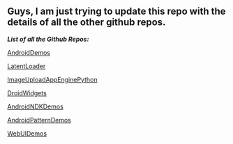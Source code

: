 ## Guys, I am just trying to update this repo with the details of all the other github repos. 

_**List of all the Github Repos:**_

[AndroidDemos](https://github.com/Keshava11/AndroidDemos/blob/master/README.md)

[LatentLoader](https://github.com/Keshava11/LatentLoader/blob/master/README.md)

[ImageUploadAppEnginePython](https://github.com/Keshava11/image-upload-gae-python/blob/master/README.md)

[DroidWidgets](https://github.com/Keshava11/DroidWidgets/blob/master/README.md)

[AndroidNDKDemos](https://github.com/Keshava11/AndroidNDKDemos/blob/master/README.md)

[AndroidPatternDemos](https://github.com/Keshava11/AndroidPatternDemos/blob/master/README.md)

[WebUIDemos](https://github.com/Keshava11/WebUIDemos/blob/master/README.md)


<!--
You can use the [editor on GitHub](https://github.com/Keshava11/Keshava11.github.io/edit/master/README.md) to maintain and preview the content for your website in Markdown files.

Whenever you commit to this repository, GitHub Pages will run [Jekyll](https://jekyllrb.com/) to rebuild the pages in your site, from the content in your Markdown files.

### Markdown

Markdown is a lightweight and easy-to-use syntax for styling your writing. It includes conventions for

```markdown
Syntax highlighted code block

# Header 1
## Header 2
### Header 3

- Bulleted
- List

1. Numbered
2. List

**Bold** and _Italic_ and `Code` text

[Link](url) and ![Image](src)
```

For more details see [GitHub Flavored Markdown](https://guides.github.com/features/mastering-markdown/).

### Jekyll Themes

Your Pages site will use the layout and styles from the Jekyll theme you have selected in your [repository settings](https://github.com/Keshava11/Keshava11.github.io/settings). The name of this theme is saved in the Jekyll `_config.yml` configuration file.

### Support or Contact

Having trouble with Pages? Check out our [documentation](https://help.github.com/categories/github-pages-basics/) or [contact support](https://github.com/contact) and we’ll help you sort it out.
-->
